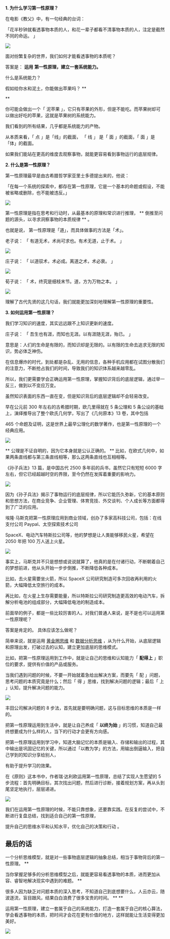 **1. 为什么学习第一性原理？**

在电影《教父》中，有一句经典的台词：

「花半秒钟就看透事物本质的人，和花一辈子都看不清事物本质的人，注定是截然不同的命运。  」

![](https://mmbiz.qpic.cn/mmbiz_jpg/giaycic3UNwo0AwmVic7k1770vnfiaByyoC03MibQwa7juNsCb5BlylIWiaRJkhgoPkGibgeCDSEUokDT6nGfw3fvCxuw/640?wx_fmt=jpeg) 

面对纷繁复杂的世界，我们如何才能看透事物的本质呢？

答案是： **运用** **第一性原理，建立一套系统能力。**

什么是系统能力？  

假如给你水和泥土，你能做出苹果吗？  **  

**

你可能会做出一个「  泥苹果  」，它只有苹果的外形，但是不能吃。而苹果树却可以做出好吃的苹果，这就是苹果树的系统能力。

我们看到的所有结果，几乎都是系统能力的产物。

从本质来看，「  点  」是「线」的截面，  「  线  」  是「  面  」的截面，「  面  」是「体」的截面。

如果我们能站在更高的维度去观察事物，就能更容易看到事物运行的底层规律。  

**2. 什么是第一性原理？**

第一性原理最早是由古希腊哲学家亚里士多德提出来的，他说：

「在每一个系统的探索中，都存在第一性原理，它是一个基本的命题或假设，不能被省略或删除，也不能被违反。」

![](https://mmbiz.qpic.cn/mmbiz_jpg/giaycic3UNwo0AwmVic7k1770vnfiaByyoC0ZdRiajzAQd2rUZyfm8XX4Y3tXoOF0WnG8BMp2ynrhjx0mJ4LHdyO19Q/640?wx_fmt=jpeg) 

第一性原理是指在思考和行动时，从最基本的原理和常识进行推理，  ** 倒推至问题的源头，以寻求洞察事物的本质规律  ** 。

也就是说，  第一性原理是「道」，而具体做事的方法是「术」。

老子说：  「  有道无术，术尚可求也。有术无道，止于术。  」

![](https://mmbiz.qpic.cn/mmbiz_png/giaycic3UNwo0AwmVic7k1770vnfiaByyoC0WqqxHian5ESP06zAvia04CGa2Y0dKoKAOnxLwysXDQTUl3qvrfgTxlQg/640?wx_fmt=png) 

庄子说：  「  以道驭术，术必成。离道之术，术必衰。  」

![](https://mmbiz.qpic.cn/mmbiz_jpg/giaycic3UNwo0AwmVic7k1770vnfiaByyoC0HUdE06wHQD6j52SKmDdlCia3KJbUut62VVWpibV1gQ8F9071ZGXtTt0Q/640?wx_fmt=jpeg) 

荀子说：  「  术，终究是细枝末节。道，方为万物之本。  」

![](https://mmbiz.qpic.cn/mmbiz_jpg/giaycic3UNwo0AwmVic7k1770vnfiaByyoC0V0adZ8oyZUQLB2ElMgjdoJBfzywVCAkRx6vGn0ibCPHWHb6FU68R5dQ/640?wx_fmt=jpeg) 

理解了古代先贤的这几句话，我们就能更加深刻地理解第一性原理的重要性。

**3. 如何运用第一性原理？**

我们学习知识的速度，其实远远跟不上知识更新的速度。

庄子说：  「  吾生也有涯，而知也无涯。以有涯随无涯，殆已。  」

意思是：人们的生命是有限的，而知识却是无限的。以有限的生命去追求无限的知识，势必体乏神伤。

在信息爆炸的时代，到处都是杂乱、无用的信息，各种手机应用都在试图分散我们的注意力，不断抢占我们的时间，导致我们的知识体系越来越零乱。

所以，我们更需要学会正确运用第一性原理，掌握知识背后的底层逻辑，通过举一反三，做到以不变应万变。

虽然知识表面的东西一直在变，但是知识背后的底层逻辑却不会轻易改变。

早在公元前 300 年左右的古希腊时期，欧几里得就在 5 条公理和 5 条公设的基础上，演绎推导出了整个欧氏几何学，写出了《几何原本》13 卷，其中包括

465 个命题及证明，这是世界上最早公理化的数学著作，也是第一性原理的一个经典应用。

![](https://mmbiz.qpic.cn/mmbiz_png/giaycic3UNwo3ibGcPyoEffHsKBIibc1B3D67buCPgcHJaOXUxLGRAnpicNQU3ybMmOYhLiakCz6O3C8aFKfbiaEpbGicg/640?wx_fmt=png) 

** 公理是不证自明的，因为它本身就是公认正确的。  ** 比如，在欧式几何中，如果两条直线都与第三条直线相等，那么这两条直线也互相相等。

《孙子兵法》13 篇，是中国古代 2500 多年前的兵书，虽然它只有短短 6000 字左右，但它已经超越时空的界限，至今仍然在发挥着重要的影响力。

![](https://mmbiz.qpic.cn/mmbiz_jpg/giaycic3UNwo3ibGcPyoEffHsKBIibc1B3D6AgiaL56RflrHbTf27FTicsmWqYR3sYgViaMHibCOPZaHWPxTFlGic2BPicjA/640?wx_fmt=jpeg) 

因为《孙子兵法》揭示了事物运行的底层规律，所以它能历久弥新，它的基本原则和思想方法，在商业竞争、企业管理、体育竞技、外交谈判、个人成长等方面都得到了广泛的应用。

埃隆·马斯克把第一性原理应用到商业领域，创办了多家高科技公司，包括：在线支付公司 Paypal、太空探索技术公司

SpaceX、电动汽车特斯拉公司等，他的梦想是让人类能够移民火星，希望在 2050 年把 100 万人送上火星。

![](https://mmbiz.qpic.cn/mmbiz_jpg/giaycic3UNwo3ibGcPyoEffHsKBIibc1B3D6ovYjExo6lFhSvuEpYhibN29iawK03Vc50BnsT5amD1PjvL67fTMsicIkQ/640?wx_fmt=jpeg) 

事实上，马斯克并不只是想想或说说就算了，他真的是在付诸行动，不断朝着自己的梦想前进，他从头开始一步步倒推，不断降低各种成本。

比如，去火星需要坐火箭，所以 SpaceX 公司研究制造可多次回收再利用的火箭，大幅降低太空旅行的成本。

再比如，在火星上生存需要能量，所以特斯拉公司研究制造更高效的电动汽车，拆解分析电池的组成部分，大幅降低电池的制造成本。

前面举的例子，都是一些比较厉害的人。对我们普通人来说，是不是也可以运用第一性原理呢？

答案是肯定的。  具体应该怎么做呢？

简单来说，就是运用 [黄金圈思维](http://mp.weixin.qq.com/s?__biz=MzA4ODE2OTIxMw==&mid=2653481361&idx=1&sn=86489036713481d351598623eb2ea90c&chksm=8bf20603bc858f154257f257a1ae0fe284fb3782cc386e5c555e8bb168db5dce37b7deebd50c&scene=21#wechat_redirect) 和 [数据分析思维](http://mp.weixin.qq.com/s?__biz=MzA4ODE2OTIxMw==&mid=2653481030&idx=1&sn=abb43578e5634de6197bb441fad01c72&chksm=8bf207d4bc858ec2618e5e143d1104744a599358cc50e02abd4f1ac353b76c093caab38a285d&scene=21#wechat_redirect) ，从为什么开始，从底层逻辑和原理出发，打破过去的认知，建立更加底层的思维模式。

比如，把第一性原理运用到工作中，就是让自己的思维和认知能力「 **配得上** 」职位的要求，提供有价值的产品或服务。

当我们遇到问题的时候，不要一开始就着急给出解决方案，而要先「  配  」问题，思考问题的本质究竟是什么；然后「  得  」思维，找到解决问题的逻辑；最后「 上  」认知，提升解决问题的能力。

![](https://mmbiz.qpic.cn/mmbiz_png/giaycic3UNwo0AwmVic7k1770vnfiaByyoC0bAtvKZAZLyqI0v12ibx6aibDr96CtDcfahchWthJlROHuRm4TtlibfWbw/640?wx_fmt=png) 

丰田公司解决问题的 8 步法，首先就是要明确问题，这与目标思维的本质是一样的。

把第一性原理运用到生活中，就是让自己养成「 **以终为始** 」的习惯，知道自己最终想要成为什么样的人，当下的行动才会更有方向感。

把第一性原理运用到学习中，知道大脑记忆的本质是输入、存储和输出的过程，其中输出是巩固记忆的关键，所以通过「以教为学」的方法，用输出倒逼输入，把自己学到的知识分享给别人，

有助于提升学习的效果。

在《原则》这本书中，作者瑞·达利欧运用第一性原理，总结了实现人生愿望的 5 步流程：首先明确目标，其次找出问题，然后进行诊断，接着规划方案，再从头到尾坚定地执行，层层递进。  

![](https://mmbiz.qpic.cn/mmbiz_jpg/giaycic3UNwo3ibGcPyoEffHsKBIibc1B3D6Fv9GxibmAqOS2rwbqCCwUqPFRZknx3Z6zWvW3AX8ibUqGWL28589VJEw/640?wx_fmt=jpeg) 

我们在运用第一性原理的时候，不能只靠想象，还要靠实践。在反复的尝试中，不断进行复盘总结，找到适合自己的第一性原理，

提升自己的思维水平和认知水平，优化自己的决策和行动  。

## **最后的话**

一个分析思维模型，就是对一些事物底层逻辑的抽象总结，相当于事物背后的第一性原理。  **

当你掌握足够多的分析思维模型之后，就能更容易看透事物的本质，进而更加从容、睿智地解决现实中遇到的难题。  **

很多人因为缺乏对问题本质的深入思考，不知道自己到底想要什么，人云亦云，随波逐流，盲目跟风，结果白白浪费了很多宝贵的时间。  ** **

运用第一性原理，建立一套属于自己的系统能力，打造一套属于自己的核心算法，学会看透事物的本质，把时间才会花在更有价值的地方，这样就能让生活变得更加美好。



![](https://visitor-badge.laobi.icu/badge?page_id=sjhfx.linji&left_text=PageViews&right_color=%2300589F)